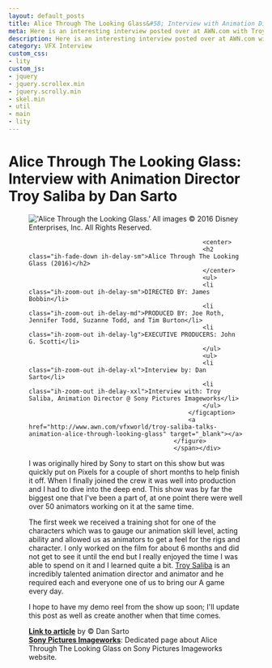 ```yaml
---
layout: default_posts
title: Alice Through The Looking Glass&#58; Interview with Animation Director Troy Saliba 
meta: Here is an interesting interview posted over at AWN.com with Troy Saliba about the animation work done on Alice Through The Looking Glass by Dan Sarto.
description: Here is an interesting interview posted over at AWN.com with Troy Saliba about the animation work done on Alice Through The Looking Glass by Dan Sarto.
category: VFX Interview
custom_css:
- lity
custom_js:
- jquery
- jquery.scrollex.min
- jquery.scrolly.min
- skel.min
- util
- main
- lity
---
```


<h1 class="major">Alice Through The Looking Glass: Interview with Animation Director Troy Saliba by Dan Sarto </h1>

<div><span class="image"><figure class="imghvr-strip-shutter-up"><img src="http://cdn.awn.com/sites/default/files/styles/inline_wide/public/image/attached/1030958-attlg-ff-4-1200.jpg?itok=RRu69OnW" alt="'Alice Through the Looking Glass.’ All images © 2016 Disney Enterprises, Inc. All Rights Reserved." />
                                                <figcaption>
                                                    
                                                    <center>
                                                    <h2 class="ih-fade-down ih-delay-sm">Alice Through The Looking Glass (2016)</h2>
                                                    </center>
                                                    <ul>
                                                    <li class="ih-zoom-out ih-delay-sm">DIRECTED BY: James Bobbin</li>
                                                    <li class="ih-zoom-out ih-delay-md">PRODUCED BY: Joe Roth, Jennifer Todd, Suzanne Todd, and Tim Burton</li>
                                                    <li class="ih-zoom-out ih-delay-lg">EXECUTIVE PRODUCERS: John G. Scotti</li>
                                                    </ul>                                        
                                                    <ul>
                                                    <li class="ih-zoom-out ih-delay-xl">Interview by: Dan Sarto</li>
                                                    <li class="ih-zoom-out ih-delay-xxl">Interview with: Troy Saliba, Animation Director @ Sony Pictures Imageworks</li>
                                                    </ul>
                                                </figcaption>
                                                <a href="http://www.awn.com/vfxworld/troy-saliba-talks-animation-alice-through-looking-glass" target="_blank"></a>
                                            </figure>
                                            </span></div>

I was originally hired by Sony to start on this show but was quickly put on Pixels for a couple of short months to help finish it off. When I finally joined the crew it was well into production and I had to dive into the deep end. This show was by far the biggest one that I've been a part of, at one point there were well over 50 animators working on it at the same time.  

The first week we received a training shot for one of the characters which was to gauge our animation skill level, acting ability and allowed us as animators to get a feel for the rigs and character. I only worked on the film for about 6 months and did not get to see it until the end but I really enjoyed the time I was able to spend on it and I learned quite a bit. [Troy Saliba]() is an incredibly talented animation director and animator and he required each and everyone one of us to bring our A game every day.

I hope to have my demo reel from the show up soon; I'll update this post as well as create another when that time comes.



**[Link to article](http://www.awn.com/vfxworld/troy-saliba-talks-animation-alice-through-looking-glass)** by © Dan Sarto   
**[Sony Pictures Imageworks](http://www.imageworks.com/shows.php?p=current-shows&s=alicethroughthelookingglass)**: Dedicated page about Alice Through The Looking Glass on Sony Pictures Imageworks website.
